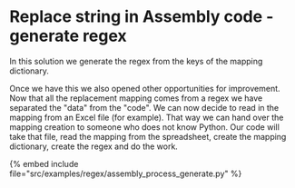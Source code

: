 # Replace string in Assembly code - generate regex

In this solution we generate the regex from the keys of the mapping dictionary.

Once we have this we also opened other opportunities for improvement. Now that all the replacement mapping
comes from a regex we have separated the "data" from the "code". We can now decide to read in the mapping
from an Excel file (for example). That way we can hand over the mapping creation to someone who does not know
Python. Our code will take that file, read the mapping from the spreadsheet, create the mapping dictionary,
create the regex and do the work.

{% embed include file="src/examples/regex/assembly_process_generate.py" %}



